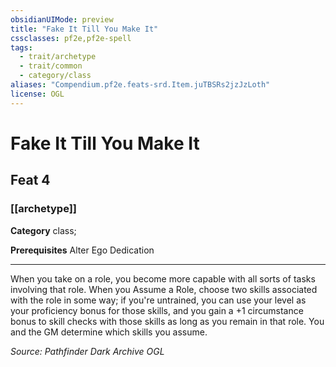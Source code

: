 ```yaml
---
obsidianUIMode: preview
title: "Fake It Till You Make It"
cssclasses: pf2e,pf2e-spell
tags:
  - trait/archetype
  - trait/common
  - category/class
aliases: "Compendium.pf2e.feats-srd.Item.juTBSRs2jzJzLoth"
license: OGL
---
```

# Fake It Till You Make It
## Feat 4
### [[archetype]]

**Category** class; 



**Prerequisites** Alter Ego Dedication
* * *
When you take on a role, you become more capable with all sorts of tasks involving that role. When you Assume a Role, choose two skills associated with the role in some way; if you're untrained, you can use your level as your proficiency bonus for those skills, and you gain a +1 circumstance bonus to skill checks with those skills as long as you remain in that role. You and the GM determine which skills you assume.

*Source: Pathfinder Dark Archive*
*OGL*